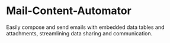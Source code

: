 # Mail-Content-Automator
Easily compose and send emails with embedded data tables and attachments, streamlining data sharing and communication.
